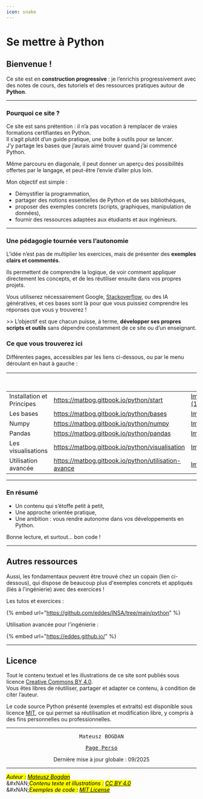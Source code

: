 ```yaml
---
icon: snake
---
```


# Se mettre à Python

## Bienvenue !&#x20;

Ce site est en **construction progressive** : je l’enrichis progressivement avec des notes de cours, des tutoriels et des ressources pratiques autour de **Python**.

***

### Pourquoi ce site ?

Ce site est sans prétention : il n’a pas vocation à remplacer de vraies formations certifiantes en Python.\
Il s’agit plutôt d’un guide pratique, une boîte à outils pour se lancer.\
J’y partage les bases que j’aurais aimé trouver quand j’ai commencé Python.

Même parcouru en diagonale, il peut donner un aperçu des possibilités offertes par le langage, et peut-être l’envie d’aller plus loin.

Mon objectif est simple :

* Démystifier la programmation,&#x20;
* partager des notions essentielles de Python et de ses bibliothèques,
* proposer des exemples concrets (scripts, graphiques, manipulation de données),
* fournir des ressources adaptées aux étudiants et aux ingénieurs.

***

### Une pédagogie tournée vers l’autonomie

L’idée n’est pas de multiplier les exercices, mais de présenter des **exemples clairs et commentés**.

Ils permettent de comprendre la logique, de voir comment appliquer directement les concepts, et de les réutiliser ensuite dans vos propres projets.

Vous utiliserez nécessairement Google, [Stackoverflow](https://stackoverflow.com/), ou des IA génératives, et ces bases sont là pour que vous puissiez comprendre les réponses que vous y trouverez !

\>>  L’objectif est que chacun puisse, à terme, **développer ses propres scripts et outils** sans dépendre constamment de ce site ou d’un enseignant.&#x20;

### Ce que vous trouverez ici

Différentes pages, accessibles par les liens ci-dessous, ou par le menu déroulant en haut à gauche :&#x20;

<table data-view="cards"><thead><tr><th></th><th data-hidden data-card-target data-type="content-ref"></th><th data-hidden data-card-cover data-type="image">Cover image</th></tr></thead><tbody><tr><td>Installation et Principes</td><td><a href="https://matbog.gitbook.io/python/start">https://matbog.gitbook.io/python/start</a></td><td><a href=".gitbook/assets/Image1 (1).png">Image1 (1).png</a></td></tr><tr><td>Les bases </td><td><a href="https://matbog.gitbook.io/python/bases">https://matbog.gitbook.io/python/bases</a></td><td><a href=".gitbook/assets/Image3.png">Image3.png</a></td></tr><tr><td>Numpy</td><td><a href="https://matbog.gitbook.io/python/numpy">https://matbog.gitbook.io/python/numpy</a></td><td><a href=".gitbook/assets/Image1.png">Image1.png</a></td></tr><tr><td>Pandas</td><td><a href="https://matbog.gitbook.io/python/pandas">https://matbog.gitbook.io/python/pandas</a></td><td><a href=".gitbook/assets/Image2.png">Image2.png</a></td></tr><tr><td>Les visualisations</td><td><a href="https://matbog.gitbook.io/python/visualisation">https://matbog.gitbook.io/python/visualisation</a></td><td><a href=".gitbook/assets/Image4.png">Image4.png</a></td></tr><tr><td>Utilisation avancée</td><td><a href="https://matbog.gitbook.io/python/utilisation-avance">https://matbog.gitbook.io/python/utilisation-avance</a></td><td><a href=".gitbook/assets/Image5.png">Image5.png</a></td></tr></tbody></table>

***

### En résumé

* Un contenu qui s’étoffe petit à petit,
* Une approche orientée pratique,
* Une ambition : vous rendre autonome dans vos développements en Python.

Bonne lecture, et surtout… bon code !

***

## Autres ressources

Aussi, les fondamentaux peuvent être trouvé chez un copain (lien ci-dessous), qui dispose de beaucoup plus d'exemples concrets et appliqués (liés à l'ingénierie) avec des exercices  !&#x20;

Les tutos et exercices :&#x20;

{% embed url="https://github.com/eddes/INSA/tree/main/python" %}

Utilisation avancée pour l'ingénierie :&#x20;

{% embed url="https://eddes.github.io/" %}

***

## Licence

Tout le contenu textuel et les illustrations de ce site sont publiés sous licence [Creative Commons BY 4.0](https://creativecommons.org/licenses/by/4.0/).\
Vous êtes libres de réutiliser, partager et adapter ce contenu, à condition de citer l’auteur.

Le code source Python présenté (exemples et extraits) est disponible sous licence [MIT](https://opensource.org/licenses/MIT), ce qui permet sa réutilisation et modification libre, y compris à des fins personnelles ou professionnelles.

***

<p align="center"><kbd>Mateusz BOGDAN</kbd></p>

<p align="center"><a href="https://matbog.github.io/"><kbd>Page Perso</kbd></a> </p>

<p align="center">Dernière mise à jour globale : 09/2025</p>

***

_<mark style="color:$info;">Auteur :</mark>_ [_<mark style="color:$info;">Mateusz Bogdan</mark>_](https://matbog.github.io/)\
&#xNAN;_<mark style="color:$info;">Contenu texte et illustrations :</mark>_ [_<mark style="color:$info;">CC BY 4.0</mark>_](https://creativecommons.org/licenses/by/4.0/)\
&#xNAN;_<mark style="color:$info;">Exemples de code :</mark>_ [_<mark style="color:$info;">MIT License</mark>_](https://opensource.org/licenses/MIT)

